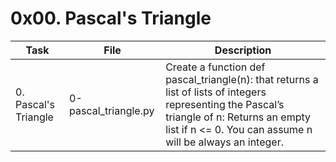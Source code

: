 # 0x00. Pascal's Triangle

| Task | File | Description |
|------|------|-------------|
| 0. Pascal's Triangle | 0-pascal_triangle.py | Create a function def pascal_triangle(n): that returns a list of lists of integers representing the Pascal’s triangle of n: Returns an empty list if n <= 0. You can assume n will be always an integer. |
